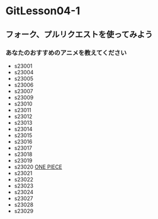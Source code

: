 # GitLesson04-1
## フォーク、プルリクエストを使ってみよう

### あなたのおすすめのアニメを教えてください

* s23001 
* s23004
* s23005
* s23006
* s23007 
* s23009 
* s23010 
* s23011 
* s23012 
* s23013 
* s23014 
* s23015
* s23016
* s23017
* s23018
* s23019
* s23020 [ONE PIECE](https://one-piece.com/index.html "ワンピース")
* s23021
* s23022
* s23023
* s23024
* s23027
* s23028
* s23029 

